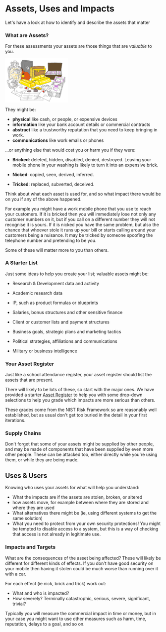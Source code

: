 # Assets, Uses and Impacts

Let's have a look at how to identify and describe the assets that matter

### What are Assets?

For these assessments your assets are those things that are *valuable* to you.

<img src="Assets.png" align="center" width=40% />

They might be:

* **physical** like cash, or people, or expensive devices
* **information** like your bank account details or commercial contracts
* **abstract** like a trustworthy reputation that you need to keep bringing in work.
* **communications** like work emails or phones 

...or anything else that would cost you or harm you if they were:

- **Bricked**: deleted, hidden, disabled, denied, destroyed.  Leaving your mobile phone in your washing is likely to turn it into an expensive brick.

- **Nicked**: copied, seen, derived, inferred. 

- **Tricked**: replaced, subverted, deceived. 

Think about what each asset is used for, and so what impact there would be on you if any of the above happened. 

For example you might have a work mobile phone that you use to reach your customers. If it is bricked then you will immediately lose not only any customer numbers on it, but if you call on a different number they will not recognise it is yours. If it is nicked you have the same problem, but also the chance that whoever stole it runs up your bill or starts calling around your customers being a nuisance. It may be tricked by someone spoofing the telephone number and pretending to be you.

Some of these will matter more to you than others. 

### A Starter List

Just some ideas to help you create your list; valuable assets might be:

- Research & Development data and activity

- Academic research data

- IP, such as product formulas or blueprints

- Salaries, bonus structures and other sensitive finance

- Client or customer lists and payment structures

- Business goals, strategic plans and marketing tactics

- Political strategies, affiliations and communications

- Military or business intelligence

### Your Asset Register

Just like a school attendance register, your asset register should list the assets that are present. 

There will likely to be lots of these, so start with the major ones. We have provided a starter [Asset Register](../smart/AssetRegisterGuide.md) to help you with some drop-down selections to help you grade which impacts are more serious than others. 

These grades come from the NIST Risk Framework so are reasonably well established, but as usual don't get too buried in the detail in your first iterations.

### Supply Chains

Don't forget that some of your assets might be supplied by other people, and may be made of components that have been supplied by even more other people. These can be attacked too, either directly while you're using them, or while they are being made.

## Uses & Users

Knowing who uses your assets for what will help you understand:

* What the impacts are if the assets are stolen, broken, or altered
* how assets move, for example between where they are stored and where they are used
* What alternatives there might be (ie, using different systems to get the same solution)
* What you need to protect from your own security protections! You might be tempted to disable access to a system, but this is a way of checking that access is not already in legitimate use. 

### Impacts and Targets

What are the consequences of the asset being affected? These will likely be different for different kinds of effects. If you don't have good security on your mobile then having it stolen could be much worse than running over it with a car. 

For each effect (ie nick, brick and trick) work out:

* What and who is impacted?
* How severely? Terminally catastrophic, serious, severe, significant, trivial?

Typically you will measure the commercial impact in time or money, but in your case you might want to use other measures such as harm, time, reputation, delays to a goal, and so on. 

